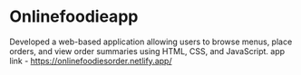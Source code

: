 # Onlinefoodieapp
Developed a web-based application allowing users to browse menus, place orders, and view order summaries using HTML, CSS, and JavaScript.
app link - https://onlinefoodiesorder.netlify.app/
